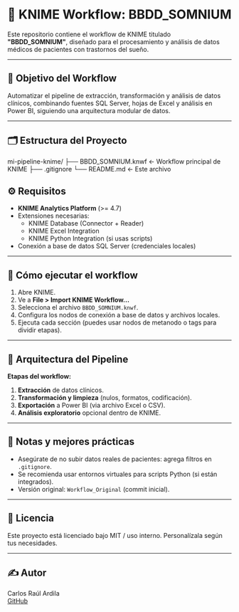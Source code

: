 # 🧬 KNIME Workflow: BBDD_SOMNIUM

Este repositorio contiene el workflow de KNIME titulado **"BBDD_SOMNIUM"**, diseñado para el procesamiento y análisis de datos médicos de pacientes con trastornos del sueño.

---

## 📌 Objetivo del Workflow

Automatizar el pipeline de extracción, transformación y análisis de datos clínicos, combinando fuentes SQL Server, hojas de Excel y análisis en Power BI, siguiendo una arquitectura modular de datos.

---

## 🗂️ Estructura del Proyecto

mi-pipeline-knime/
├── BBDD_SOMNIUM.knwf ← Workflow principal de KNIME
├── .gitignore
└── README.md ← Este archivo

## ⚙️ Requisitos

- **KNIME Analytics Platform** (>= 4.7)
- Extensiones necesarias:
  - KNIME Database (Connector + Reader)
  - KNIME Excel Integration
  - KNIME Python Integration (si usas scripts)
- Conexión a base de datos SQL Server (credenciales locales)

---

## 🚀 Cómo ejecutar el workflow

1. Abre KNIME.
2. Ve a **File > Import KNIME Workflow...**
3. Selecciona el archivo `BBDD_SOMNIUM.knwf`.
4. Configura los nodos de conexión a base de datos y archivos locales.
5. Ejecuta cada sección (puedes usar nodos de metanodo o tags para dividir etapas).

---

## 🧱 Arquitectura del Pipeline


**Etapas del workflow:**

1. **Extracción** de datos clínicos.
2. **Transformación y limpieza** (nulos, formatos, codificación).
3. **Exportación** a Power BI (via archivo Excel o CSV).
4. **Análisis exploratorio** opcional dentro de KNIME.

---

## 🧠 Notas y mejores prácticas

- Asegúrate de no subir datos reales de pacientes: agrega filtros en `.gitignore`.
- Se recomienda usar entornos virtuales para scripts Python (si están integrados).
- Versión original: `Workflow_Original` (commit inicial).

---

## 📄 Licencia

Este proyecto está licenciado bajo MIT / uso interno. Personalízala según tus necesidades.

---

## ✍️ Autor

Carlos Raúl Ardila  
[GitHub](https://github.com/CarlosRaulArdila)
